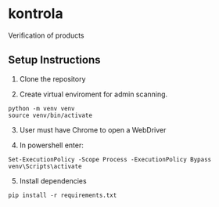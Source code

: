 # kontrola
Verification of products

## Setup Instructions
1. Clone the repository

2. Create virtual enviroment for admin scanning.
```
python -m venv venv
source venv/bin/activate
```

3. User must have Chrome to open a WebDriver

4. In powershell enter:
```
Set-ExecutionPolicy -Scope Process -ExecutionPolicy Bypass
venv\Scripts\activate
```

5. Install dependencies
```
pip install -r requirements.txt
```